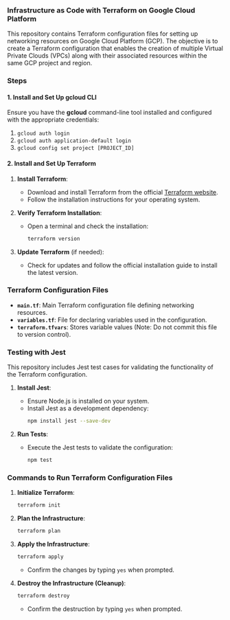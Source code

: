 ### Infrastructure as Code with Terraform on Google Cloud Platform  

This repository contains Terraform configuration files for setting up networking resources on Google Cloud Platform (GCP). The objective is to create a Terraform configuration that enables the creation of multiple Virtual Private Clouds (VPCs) along with their associated resources within the same GCP project and region.  

### Steps  

#### 1. Install and Set Up gcloud CLI  
Ensure you have the **gcloud** command-line tool installed and configured with the appropriate credentials:  
1. `gcloud auth login`  
2. `gcloud auth application-default login`  
3. `gcloud config set project [PROJECT_ID]`  

#### 2. Install and Set Up Terraform  

1. **Install Terraform**:  
   - Download and install Terraform from the official [Terraform website](https://www.terraform.io/downloads).  
   - Follow the installation instructions for your operating system.  

2. **Verify Terraform Installation**:  
   - Open a terminal and check the installation:  
     ```bash  
     terraform version  
     ```  

3. **Update Terraform** (if needed):  
   - Check for updates and follow the official installation guide to install the latest version.  

### Terraform Configuration Files  

- **`main.tf`**: Main Terraform configuration file defining networking resources.  
- **`variables.tf`**: File for declaring variables used in the configuration.  
- **`terraform.tfvars`**: Stores variable values (Note: Do not commit this file to version control).  

### Testing with Jest  

This repository includes Jest test cases for validating the functionality of the Terraform configuration.  

1. **Install Jest**:  
   - Ensure Node.js is installed on your system.  
   - Install Jest as a development dependency:  
     ```bash  
     npm install jest --save-dev  
     ```  

2. **Run Tests**:  
   - Execute the Jest tests to validate the configuration:  
     ```bash  
     npm test  
     ```  

### Commands to Run Terraform Configuration Files  

1. **Initialize Terraform**:  
   ```bash  
   terraform init  
   ```  

2. **Plan the Infrastructure**:  
   ```bash  
   terraform plan  
   ```  

3. **Apply the Infrastructure**:  
   ```bash  
   terraform apply  
   ```  
   - Confirm the changes by typing `yes` when prompted.  

4. **Destroy the Infrastructure (Cleanup)**:  
   ```bash  
   terraform destroy  
   ```  
   - Confirm the destruction by typing `yes` when prompted.  
